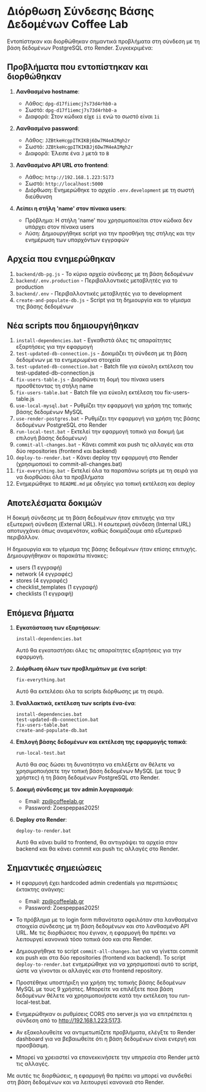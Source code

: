 # Διόρθωση Σύνδεσης Βάσης Δεδομένων Coffee Lab

Εντοπίστηκαν και διορθώθηκαν σημαντικά προβλήματα στη σύνδεση με τη βάση δεδομένων PostgreSQL στο Render. Συγκεκριμένα:

## Προβλήματα που εντοπίστηκαν και διορθώθηκαν

1. **Λανθασμένο hostname**: 
   - Λάθος: `dpg-d17fiiemcj7s73d4rhb0-a`
   - Σωστό: `dpg-d17f1iemcj7s73d4rhb0-a`
   - Διαφορά: Στον κώδικα είχε `ii` ενώ το σωστό είναι `1i`

2. **Λανθασμένο password**:
   - Λάθος: `JZBtkeHcgpITKIKBj6Dw7M4eAIMgh2r`
   - Σωστό: `JZBtkeHcgpITKIKBJj6Dw7M4eAIMgh2r`
   - Διαφορά: Έλειπε ένα `J` μετά το `B`

3. **Λανθασμένο API URL στο frontend**:
   - Λάθος: `http://192.168.1.223:5173`
   - Σωστό: `http://localhost:5000`
   - Διόρθωση: Ενημερώθηκε το αρχείο `.env.development` με τη σωστή διεύθυνση

4. **Λείπει η στήλη 'name' στον πίνακα users**:
   - Πρόβλημα: Η στήλη 'name' που χρησιμοποιείται στον κώδικα δεν υπάρχει στον πίνακα users
   - Λύση: Δημιουργήθηκε script για την προσθήκη της στήλης και την ενημέρωση των υπαρχόντων εγγραφών

## Αρχεία που ενημερώθηκαν

1. `backend/db-pg.js` - Το κύριο αρχείο σύνδεσης με τη βάση δεδομένων
2. `backend/.env.production` - Περιβαλλοντικές μεταβλητές για το production
3. `backend/.env` - Περιβαλλοντικές μεταβλητές για το development
4. `create-and-populate-db.js` - Script για τη δημιουργία και το γέμισμα της βάσης δεδομένων

## Νέα scripts που δημιουργήθηκαν

1. `install-dependencies.bat` - Εγκαθιστά όλες τις απαραίτητες εξαρτήσεις για την εφαρμογή
2. `test-updated-db-connection.js` - Δοκιμάζει τη σύνδεση με τη βάση δεδομένων με τα ενημερωμένα στοιχεία
3. `test-updated-db-connection.bat` - Batch file για εύκολη εκτέλεση του test-updated-db-connection.js
4. `fix-users-table.js` - Διορθώνει τη δομή του πίνακα users προσθέτοντας τη στήλη name
5. `fix-users-table.bat` - Batch file για εύκολη εκτέλεση του fix-users-table.js
6. `use-local-mysql.bat` - Ρυθμίζει την εφαρμογή για χρήση της τοπικής βάσης δεδομένων MySQL
7. `use-render-postgres.bat` - Ρυθμίζει την εφαρμογή για χρήση της βάσης δεδομένων PostgreSQL στο Render
8. `run-local-test.bat` - Εκτελεί την εφαρμογή τοπικά για δοκιμή (με επιλογή βάσης δεδομένων)
9. `commit-all-changes.bat` - Κάνει commit και push τις αλλαγές και στα δύο repositories (frontend και backend)
10. `deploy-to-render.bat` - Κάνει deploy την εφαρμογή στο Render (χρησιμοποιεί το commit-all-changes.bat)
11. `fix-everything.bat` - Εκτελεί όλα τα παραπάνω scripts με τη σειρά για να διορθώσει όλα τα προβλήματα
12. Ενημερώθηκε το `README.md` με οδηγίες για τοπική εκτέλεση και deploy

## Αποτελέσματα δοκιμών

Η δοκιμή σύνδεσης με τη βάση δεδομένων ήταν επιτυχής για την εξωτερική σύνδεση (External URL). Η εσωτερική σύνδεση (Internal URL) αποτυγχάνει όπως αναμενόταν, καθώς δοκιμάζουμε από εξωτερικό περιβάλλον.

Η δημιουργία και το γέμισμα της βάσης δεδομένων ήταν επίσης επιτυχής. Δημιουργήθηκαν οι παρακάτω πίνακες:
- users (1 εγγραφή)
- network (4 εγγραφές)
- stores (4 εγγραφές)
- checklist_templates (1 εγγραφή)
- checklists (1 εγγραφή)

## Επόμενα βήματα

1. **Εγκατάσταση των εξαρτήσεων**:
   ```
   install-dependencies.bat
   ```
   Αυτό θα εγκαταστήσει όλες τις απαραίτητες εξαρτήσεις για την εφαρμογή.

2. **Διόρθωση όλων των προβλημάτων με ένα script**:
   ```
   fix-everything.bat
   ```
   Αυτό θα εκτελέσει όλα τα scripts διόρθωσης με τη σειρά.

3. **Εναλλακτικά, εκτέλεση των scripts ένα-ένα**:
   ```
   install-dependencies.bat
   test-updated-db-connection.bat
   fix-users-table.bat
   create-and-populate-db.bat
   ```

4. **Επιλογή βάσης δεδομένων και εκτέλεση της εφαρμογής τοπικά**:
   ```
   run-local-test.bat
   ```
   Αυτό θα σας δώσει τη δυνατότητα να επιλέξετε αν θέλετε να χρησιμοποιήσετε την τοπική βάση δεδομένων MySQL (με τους 9 χρήστες) ή τη βάση δεδομένων PostgreSQL στο Render.

5. **Δοκιμή σύνδεσης με τον admin λογαριασμό**:
   - Email: zp@coffeelab.gr
   - Password: Zoespeppas2025!

6. **Deploy στο Render**:
   ```
   deploy-to-render.bat
   ```
   Αυτό θα κάνει build το frontend, θα αντιγράψει τα αρχεία στον backend και θα κάνει commit και push τις αλλαγές στο Render.

## Σημαντικές σημειώσεις

- Η εφαρμογή έχει hardcoded admin credentials για περιπτώσεις έκτακτης ανάγκης:
  - Email: zp@coffeelab.gr
  - Password: Zoespeppas2025!

- Το πρόβλημα με το login form πιθανότατα οφειλόταν στα λανθασμένα στοιχεία σύνδεσης με τη βάση δεδομένων και στο λανθασμένο API URL. Με τις διορθώσεις που έγιναν, η εφαρμογή θα πρέπει να λειτουργεί κανονικά τόσο τοπικά όσο και στο Render.

- Δημιουργήθηκε το script `commit-all-changes.bat` για να γίνεται commit και push και στα δύο repositories (frontend και backend). Το script `deploy-to-render.bat` ενημερώθηκε για να χρησιμοποιεί αυτό το script, ώστε να γίνονται οι αλλαγές και στο frontend repository.

- Προστέθηκε υποστήριξη για χρήση της τοπικής βάσης δεδομένων MySQL με τους 9 χρήστες. Μπορείτε να επιλέξετε ποια βάση δεδομένων θέλετε να χρησιμοποιήσετε κατά την εκτέλεση του run-local-test.bat.

- Ενημερώθηκαν οι ρυθμίσεις CORS στο server.js για να επιτρέπεται η σύνδεση από το http://192.168.1.223:5173.

- Αν εξακολουθείτε να αντιμετωπίζετε προβλήματα, ελέγξτε το Render dashboard για να βεβαιωθείτε ότι η βάση δεδομένων είναι ενεργή και προσβάσιμη.

- Μπορεί να χρειαστεί να επανεκκινήσετε την υπηρεσία στο Render μετά τις αλλαγές.

Με αυτές τις διορθώσεις, η εφαρμογή θα πρέπει να μπορεί να συνδεθεί στη βάση δεδομένων και να λειτουργεί κανονικά στο Render.

